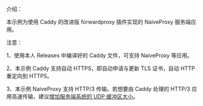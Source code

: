 介绍：

本示例为使用 Caddy 的改进版 forwardproxy 插件实现的 NaiveProxy 服务端应用。

注意：

1、使用本人 Releases 中编译好的 Caddy 文件，可支持 NaiveProxy 等应用。

2、本示例 Caddy 支持自动 HTTPS，即自动申请与更新 TLS 证书，自动 HTTP 重定向到 HTTPS。

3、本示例 NaiveProxy 支持 HTTP/3 传输。若想要由 Caddy 处理的 HTTP/3 应用高速传输，建议[增加服务端系统的 UDP 缓冲区大小](https://github.com/quic-go/quic-go/wiki/UDP-Buffer-Sizes)。
